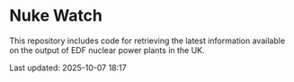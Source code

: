 # Nuke Watch

This repository includes code for retrieving the latest information available on the output of EDF nuclear power plants in the UK.

Last updated: 2025-10-07 18:17